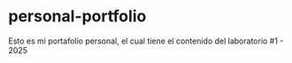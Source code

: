 # personal-portfolio

Esto es mi portafolio personal, el cual tiene el contenido del laboratorio #1 - 2025